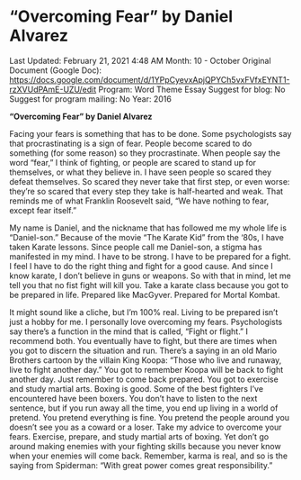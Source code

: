 # “Overcoming Fear” by Daniel Alvarez

Last Updated: February 21, 2021 4:48 AM
Month: 10 - October
Original Document (Google Doc): https://docs.google.com/document/d/1YPpCyevxApjQPYCh5vxFVfxEYNT1-rzXVUdPAmE-UZU/edit
Program: Word Theme Essay
Suggest for blog: No
Suggest for program mailing: No
Year: 2016

**“Overcoming Fear” by Daniel Alvarez**

Facing your fears is something that has to be done. Some psychologists say that procrastinating is a sign of fear. People become scared to do something (for some reason) so they procrastinate. When people say the word “fear,” I think of fighting, or people are scared to stand up for themselves, or what they believe in. I have seen people so scared they defeat themselves. So scared they never take that first step, or even worse: they’re so scared that every step they take is half-hearted and weak. That reminds me of what Franklin Roosevelt said, “We have nothing to fear, except fear itself.”

My name is Daniel, and the nickname that has followed me my whole life is “Daniel-son.” Because of the movie “The Karate Kid” from the ‘80s, I have taken Karate lessons. Since people call me Daniel-son, a stigma has manifested in my mind. I have to be strong. I have to be prepared for a fight. I feel I have to do the right thing and fight for a good cause. And since I know karate, I don’t believe in guns or weapons. So with that in mind, let me tell you that no fist fight will kill you. Take a karate class because you got to be prepared in life. Prepared like MacGyver. Prepared for Mortal Kombat.

It might sound like a cliche, but I’m 100% real. Living to be prepared isn’t just a hobby for me. I personally love overcoming my fears. Psychologists say there’s a function in the mind that is called, “Fight or flight.” I recommend both. You eventually have to fight, but there are times when you got to discern the situation and run. There’s a saying in an old Mario Brothers cartoon by the villain King Koopa: “Those who live and runaway, live to fight another day.” You got to remember Koopa will be back to fight another day. Just remember to come back prepared. You got to exercise and study martial arts. Boxing is good. Some of the best fighters I’ve encountered have been boxers. You don’t have to listen to the next sentence, but if you run away all the time, you end up living in a world of pretend. You pretend everything is fine. You pretend the people around you doesn’t see you as a coward or a loser. Take my advice to overcome your fears. Exercise, prepare, and study martial arts of boxing. Yet don’t go around making enemies with your fighting skills because you never know when your enemies will come back. Remember, karma is real, and so is the saying from Spiderman: “With great power comes great responsibility.”